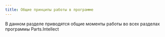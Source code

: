 ```yaml
---
title: Общие принципы работы в программе
---
```

В данном разделе приводятся общие моменты работы во всех разделах программы Parts.Intellect